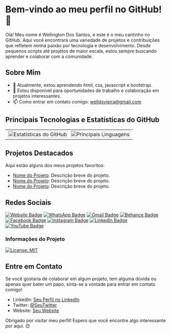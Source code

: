 # Bem-vindo ao meu perfil no GitHub! 👋

Olá! Meu nome é Wellington Dos Santos, e este é o meu cantinho no GitHub. Aqui você encontrará uma variedade de projetos e contribuições que refletem minha paixão por tecnologia e desenvolvimento. Desde pequenos scripts até projetos de maior escala, estou sempre buscando aprender e colaborar com a comunidade.

## Sobre Mim

- 🌱 Atualmente, estou aprendendo html, css, javascript e bootstrap.
- 💼 Estou disponível para oportunidades de trabalho e colaboração em projetos interessantes.
- 📫 Como entrar em contato comigo: welldsvieira@gmail.com

## Principais Tecnologias e Estatísticas do GitHub

<table style="width: 100%; border-collapse: collapse;">
  <tr>
    <td style="width: 50%; padding-right: 5px;">
      <img src="https://github-readme-stats.vercel.app/api?username=Welldsvieira&show_icons=true&theme=radical" alt="Estatísticas do GitHub" style="width: 100%; height: 100%;" />
    </td>
    <td style="width: 50%; padding-left: 5px;">
      <a href="https://github.com/Welldsvieira">
        <img src="https://github-readme-stats.vercel.app/api/top-langs/?username=Welldsvieira&layout=compact&theme=dark" alt="Principais Linguagens" style="width: 100%; height: 100%;" />
      </a>
    </td>
  </tr>
</table>



## Projetos Destacados

Aqui estão alguns dos meus projetos favoritos:

- [Nome do Projeto](link): Descrição breve do projeto.
- [Nome do Projeto](link): Descrição breve do projeto.
- [Nome do Projeto](link): Descrição breve do projeto.
  
## Redes Sociais

[![Website Badge](https://img.shields.io/badge/website-000000?style=for-the-badge&logo=About.me&logoColor=white)](https://seusite.com)
[![WhatsApp Badge](https://img.shields.io/badge/WhatsApp-25D366?style=for-the-badge&logo=whatsapp&logoColor=white)](link_para_o_seu_whatsapp)
[![Gmail Badge](https://img.shields.io/badge/Gmail-D14836?style=for-the-badge&logo=gmail&logoColor=white)](mailto:seuemail@gmail.com)
[![Behance Badge](https://img.shields.io/badge/-Behance-blue?style=for-the-badge&logo=behance&logoColor=white)](link_para_o_seu_behance)
[![Facebook Badge](https://img.shields.io/badge/Facebook-1877F2?style=for-the-badge&logo=facebook&logoColor=white)](link_para_o_seu_perfil_no_facebook)
[![Instagram Badge](https://img.shields.io/badge/Instagram-E4405F?style=for-the-badge&logo=instagram&logoColor=white)](link_para_o_seu_perfil_no_instagram)
[![LinkedIn Badge](https://img.shields.io/badge/LinkedIn-0077B5?style=for-the-badge&logo=linkedin&logoColor=white)](link_para_o_seu_perfil_no_linkedin)
[![YouTube Badge](https://img.shields.io/badge/YouTube-FF0000?style=for-the-badge&logo=youtube&logoColor=white)](link_para_o_seu_canal_no_youtube)

### Informações do Projeto

[![License: MIT](https://img.shields.io/badge/License-MIT-yellow.svg)](https://opensource.org/licenses/MIT)

## Entre em Contato

Se você gostaria de colaborar em algum projeto, tem alguma dúvida ou apenas quer bater um papo, sinta-se à vontade para entrar em contato comigo!

- LinkedIn: [Seu Perfil no LinkedIn](link)
- Twitter: [@SeuTwitter](https://twitter.com/seutwitter)
- Website: [Seu Website](https://seusite.com)

Obrigado por visitar meu perfil! Espero que você encontre algo interessante por aqui. 😊
